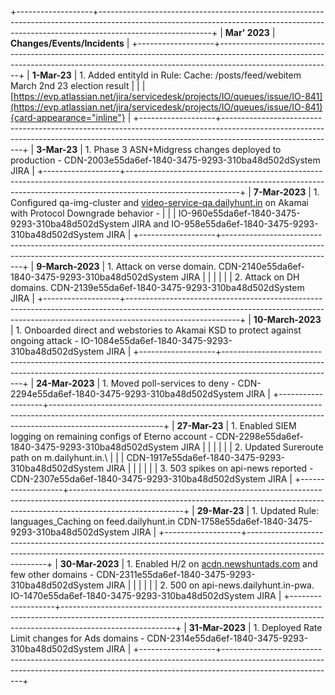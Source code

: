 +-------------------+----------------------------------------------------------------------------------------------------------------------------------------------------------------------------------------+
| **Mar\' 2023**    | **Changes/Events/Incidents**                                                                                                                                                           |
+-------------------+----------------------------------------------------------------------------------------------------------------------------------------------------------------------------------------+
| **1-Mar-23**      | 1.  Added entityId in Rule: Cache: /posts/feed/webitem March 2nd 23 election result                                                                                                    |
|                   |     [https://evp.atlassian.net/jira/servicedesk/projects/IO/queues/issue/IO-841](https://evp.atlassian.net/jira/servicedesk/projects/IO/queues/issue/IO-841){card-appearance="inline"} |
+-------------------+----------------------------------------------------------------------------------------------------------------------------------------------------------------------------------------+
| **3-Mar-23**      | 1.  Phase 3 ASN+Midgress changes deployed to production - CDN-2003e55da6ef-1840-3475-9293-310ba48d502dSystem JIRA                                                                      |
+-------------------+----------------------------------------------------------------------------------------------------------------------------------------------------------------------------------------+
| **7-Mar-2023**    | 1.  Configured qa-img-cluster and [video-service-qa.dailyhunt.in](http://video-service-qa.dailyhunt.in) on Akamai with Protocol Downgrade behavior -                                   |
|                   |     IO-960e55da6ef-1840-3475-9293-310ba48d502dSystem JIRA and IO-958e55da6ef-1840-3475-9293-310ba48d502dSystem JIRA                                                                    |
+-------------------+----------------------------------------------------------------------------------------------------------------------------------------------------------------------------------------+
| **9-March-2023**  | 1.  Attack on verse domain. CDN-2140e55da6ef-1840-3475-9293-310ba48d502dSystem JIRA                                                                                                    |
|                   |                                                                                                                                                                                        |
|                   | 2.  Attack on DH domains. CDN-2139e55da6ef-1840-3475-9293-310ba48d502dSystem JIRA                                                                                                      |
+-------------------+----------------------------------------------------------------------------------------------------------------------------------------------------------------------------------------+
| **10-March-2023** | 1.  Onboarded direct and webstories to Akamai KSD to protect against ongoing attack - IO-1084e55da6ef-1840-3475-9293-310ba48d502dSystem JIRA                                           |
+-------------------+----------------------------------------------------------------------------------------------------------------------------------------------------------------------------------------+
| **24-Mar-2023**   | 1.  Moved poll-services to deny - CDN-2294e55da6ef-1840-3475-9293-310ba48d502dSystem JIRA                                                                                              |
+-------------------+----------------------------------------------------------------------------------------------------------------------------------------------------------------------------------------+
| **27-Mar-23**     | 1\. Enabled SIEM logging on remaining configs of Eterno account - CDN-2298e55da6ef-1840-3475-9293-310ba48d502dSystem JIRA                                                              |
|                   |                                                                                                                                                                                        |
|                   | 2\. Updated Sureroute path on m.dailyhunt.in.\                                                                                                                                         |
|                   | CDN-1917e55da6ef-1840-3475-9293-310ba48d502dSystem JIRA                                                                                                                                |
|                   |                                                                                                                                                                                        |
|                   | 3\. 503 spikes on api-news reported - CDN-2307e55da6ef-1840-3475-9293-310ba48d502dSystem JIRA                                                                                          |
+-------------------+----------------------------------------------------------------------------------------------------------------------------------------------------------------------------------------+
| **29-Mar-23**     | 1.  Updated Rule: languages_Caching on feed.dailyhunt.in CDN-1758e55da6ef-1840-3475-9293-310ba48d502dSystem JIRA                                                                       |
+-------------------+----------------------------------------------------------------------------------------------------------------------------------------------------------------------------------------+
| **30-Mar-2023**   | 1.  Enabled H/2 on [acdn.newshuntads.com](http://acdn.newshuntads.com) and few other domains - CDN-2311e55da6ef-1840-3475-9293-310ba48d502dSystem JIRA                                 |
|                   |                                                                                                                                                                                        |
|                   | 2.  500 on api-news.dailyhunt.in-pwa. IO-1470e55da6ef-1840-3475-9293-310ba48d502dSystem JIRA                                                                                           |
+-------------------+----------------------------------------------------------------------------------------------------------------------------------------------------------------------------------------+
| **31-Mar-2023**   | 1.  Deployed Rate Limit changes for Ads domains - CDN-2314e55da6ef-1840-3475-9293-310ba48d502dSystem JIRA                                                                              |
+-------------------+----------------------------------------------------------------------------------------------------------------------------------------------------------------------------------------+
